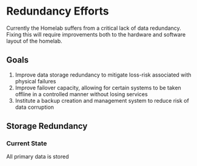 # Redundancy Efforts

Currently the Homelab suffers from a critical lack of data redundancy. Fixing
this will require improvements both to the hardware and software layout of the
homelab.

## Goals

1. Improve data storage redundancy to mitigate loss-risk associated with
physical failures
2. Improve failover capacity, allowing for certain systems to be taken offline
in a controlled manner without losing services
3. Institute a backup creation and management system to reduce risk of
data corruption

## Storage Redundancy

### Current State

All primary data is stored
